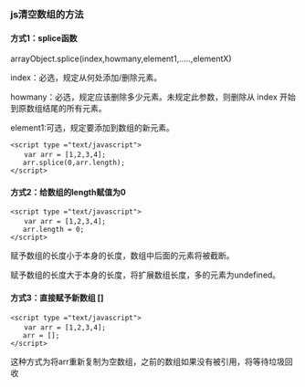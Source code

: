### js清空数组的方法

#### 方式1：splice函数

arrayObject.splice(index,howmany,element1,.....,elementX)

index：必选，规定从何处添加/删除元素。

howmany：必选，规定应该删除多少元素。未规定此参数，则删除从 index 开始到原数组结尾的所有元素。

element1:可选，规定要添加到数组的新元素。

```
<script type ="text/javascript">  
　　var arr = [1,2,3,4];  
   arr.splice(0,arr.length);  
</script>  
```

#### 方式2：给数组的length赋值为0

```
<script type ="text/javascript">  
　　var arr = [1,2,3,4];  
   arr.length = 0;
</script> 
```

赋予数组的长度小于本身的长度，数组中后面的元素将被截断。

赋予数组的长度大于本身的长度，将扩展数组长度，多的元素为undefined。

#### 方式3：直接赋予新数组 []

```
<script type ="text/javascript">  
　　var arr = [1,2,3,4];  
   arr = [];
</script> 
```

这种方式为将arr重新复制为空数组，之前的数组如果没有被引用，将等待垃圾回收